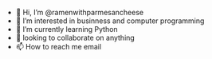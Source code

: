 - 👋 Hi, I’m @ramenwithparmesancheese
- 👀 I’m interested in businness and computer programming
- 🌱 I’m currently learning Python
- 🍻 looking to collaborate on anything
- 📫 How to reach me email

<!---
ramenwithparmesancheese/ramenwithparmesancheese is a ✨ special ✨ repository because its `README.md` (this file) appears on your GitHub profile.
You can click the Preview link to take a look at your changes.
--->
